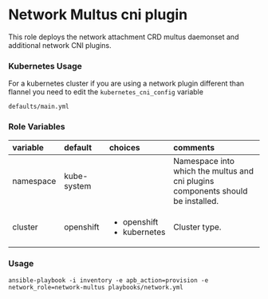 # Network Multus cni plugin

This role deploys the network attachment CRD multus daemonset and additional network CNI plugins.

### Kubernetes Usage
For a kubernetes cluster if you are using a network plugin different than flannel you need to edit the `kubernetes_cni_config` variable
 
```
defaults/main.yml
```

### Role Variables
| variable       | default           |choices           | comments  |
|:-------------|:-------------|:----------|:----------|
|namespace | kube-system |  |Namespace into which the multus and cni plugins components should be installed.|
|cluster|openshift|<ul><li>openshift</li><li>kubernetes</li></ul> |Cluster type.|


### Usage

```
ansible-playbook -i inventory -e apb_action=provision -e network_role=network-multus playbooks/network.yml
```
